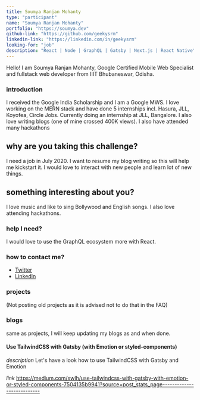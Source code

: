 ```yaml
---
title: Soumya Ranjan Mohanty
type: "participant"
name: "Soumya Ranjan Mohanty"
portfolio: "https://soumya.dev"
github-link: "https://github.com/geekysrm"
linkedin-link: "https://linkedin.com/in/geekysrm"
looking-for: "job"
description: "React | Node | GraphQL | Gatsby | Next.js | React Native"
---
```


Hello!
I am Soumya Ranjan Mohanty, Google Certified Mobile Web Specialist and fullstack web developer from IIIT Bhubaneswar, Odisha.

### introduction

I received the Google India Scholarship and I am a Google MWS. I love working on the MERN stack and have done 5 internships incl. Hasura, JLL, Koyofea, Circle Jobs.
Currently doing an internship at JLL, Bangalore. I also love writing blogs (one of mine crossed 400K views). 
I also have attended many hackathons

## why are you taking this challenge?

I need a job in July 2020.
I want to resume my blog writing so this will help me kickstart it.
I would love to interact with new people and learn lot of new things.

## something interesting about you?

I love music and like to sing Bollywood and English songs. I also love attending hackathons.

### help I need?

I would love to use the GraphQL ecosystem more with React.


### how to contact me?

- [Twitter](https://twitter.com/geekysrm)
- [LinkedIn](https://linkedin.com/in/geekysrm)

### projects

(Not posting old projects as it is advised not to do that in the FAQ)

### blogs

same as projects, I will keep updating my blogs as and when done.

#### Use TailwindCSS with Gatsby (with Emotion or styled-components)

_description_ Let's have a look how to use TailwindCSS with Gatsby and Emotion

_link_ https://medium.com/swlh/use-tailwindcss-with-gatsby-with-emotion-or-styled-components-7504135b9941?source=post_stats_page---------------------------

